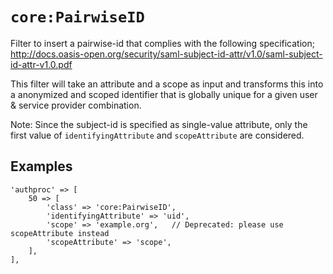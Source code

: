 `core:PairwiseID`
===================

Filter to insert a pairwise-id that complies with the following specification;
http://docs.oasis-open.org/security/saml-subject-id-attr/v1.0/saml-subject-id-attr-v1.0.pdf

This filter will take an attribute and a scope as input and transforms this into a anonymized and scoped
identifier that is globally unique for a given user & service provider combination.

Note:
Since the subject-id is specified as single-value attribute, only the first value of `identifyingAttribute`
 and `scopeAttribute` are considered.

Examples
--------

    'authproc' => [
        50 => [
            'class' => 'core:PairwiseID',
            'identifyingAttribute' => 'uid',
            'scope' => 'example.org',   // Deprecated: please use scopeAttribute instead
            'scopeAttribute' => 'scope',
        ],
    ],
